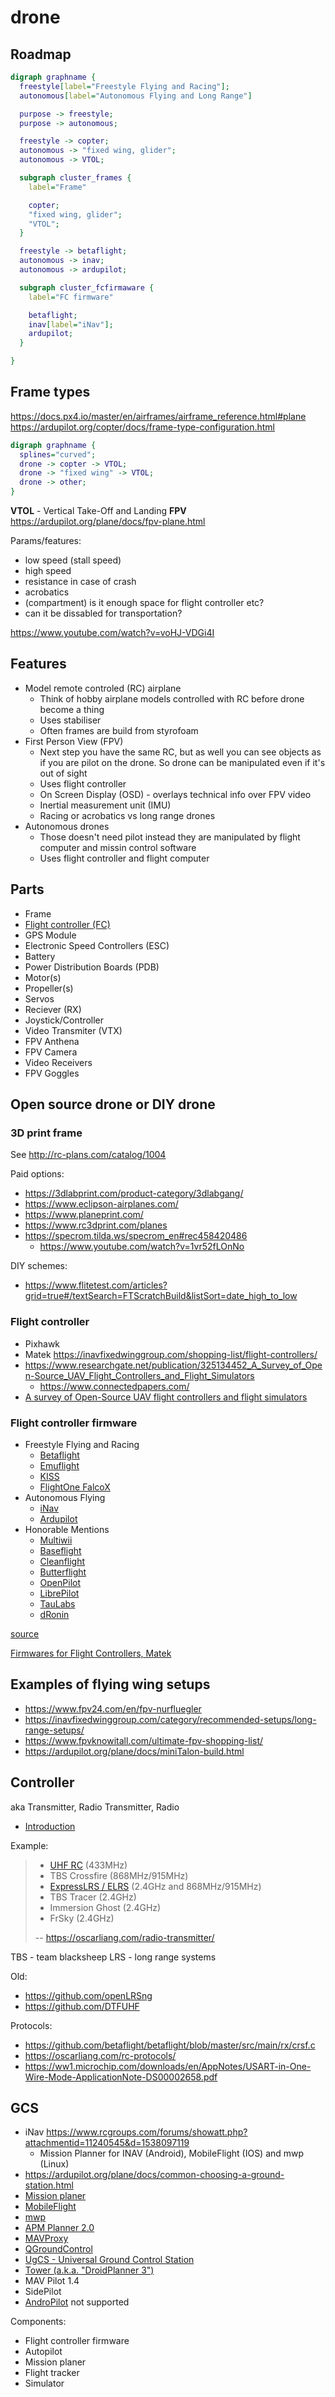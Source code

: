 # drone

## Roadmap

```dot
digraph graphname {
  freestyle[label="Freestyle Flying and Racing"];
  autonomous[label="Autonomous Flying and Long Range"]

  purpose -> freestyle;
  purpose -> autonomous;

  freestyle -> copter;
  autonomous -> "fixed wing, glider";
  autonomous -> VTOL;

  subgraph cluster_frames {
    label="Frame"

    copter;
    "fixed wing, glider";
    "VTOL";
  }

  freestyle -> betaflight;
  autonomous -> inav;
  autonomous -> ardupilot;

  subgraph cluster_fcfirmaware {
    label="FC firmware"

    betaflight;
    inav[label="iNav"];
    ardupilot;
  }

}
```

## Frame types

https://docs.px4.io/master/en/airframes/airframe_reference.html#plane
https://ardupilot.org/copter/docs/frame-type-configuration.html

```dot
digraph graphname {
  splines="curved";
  drone -> copter -> VTOL;
  drone -> "fixed wing" -> VTOL;
  drone -> other;
}
```

**VTOL** - Vertical Take-Off and Landing
**FPV** https://ardupilot.org/plane/docs/fpv-plane.html

Params/features:

- low speed (stall speed)
- high speed
- resistance in case of crash
- acrobatics
- (compartment) is it enough space for flight controller etc?
- can it be dissabled for transportation?

https://www.youtube.com/watch?v=voHJ-VDGi4I

## Features

- Model remote controled (RC) airplane
  - Think of hobby airplane models controlled with RC before drone become a thing
  - Uses stabiliser
  - Often frames are build from styrofoam
- First Person View (FPV)
  - Next step you have the same RC, but as well you can see objects as if you are pilot on the drone. So drone can be manipulated even if it's out of sight
  - Uses flight controller
  - On Screen Display (OSD) - overlays technical info over FPV video
  - Inertial measurement unit (IMU)
  - Racing or acrobatics vs long range drones
- Autonomous drones
  - Those doesn't need pilot instead they are manipulated by flight computer and missin control software
  - Uses flight controller and flight computer

## Parts

- Frame
- [Flight controller (FC)](https://fusion.engineering/flight-controllers-explained-for-everyone/)
- GPS Module
- Electronic Speed Controllers (ESC)
- Battery
- Power Distribution Boards (PDB)
- Motor(s)
- Propeller(s)
- Servos
- Reciever (RX)
- Joystick/Controller
- Video Transmiter (VTX)
- FPV Anthena
- FPV Camera
- Video Receivers
- FPV Goggles

## Open source drone or DIY drone

### 3D print frame

See http://rc-plans.com/catalog/1004

Paid options:

- https://3dlabprint.com/product-category/3dlabgang/
- https://www.eclipson-airplanes.com/
- https://www.planeprint.com/
- https://www.rc3dprint.com/planes
- https://specrom.tilda.ws/specrom_en#rec458420486
  - https://www.youtube.com/watch?v=1vr52fLOnNo

DIY schemes:

- https://www.flitetest.com/articles?grid=true#/textSearch=FTScratchBuild&listSort=date_high_to_low

### Flight controller

- Pixhawk
- Matek https://inavfixedwinggroup.com/shopping-list/flight-controllers/
- https://www.researchgate.net/publication/325134452_A_Survey_of_Open-Source_UAV_Flight_Controllers_and_Flight_Simulators
  - https://www.connectedpapers.com/
- [A survey of Open-Source UAV flight controllers and flight simulators](https://www.academia.edu/74379497/A_survey_of_Open_Source_UAV_flight_controllers_and_flight_simulators)

### Flight controller firmware

- Freestyle Flying and Racing
  - [Betaflight](https://github.com/betaflight/betaflight)
  - [Emuflight](https://github.com/emuflight/EmuFlight)
  - [KISS](http://kiss.flyduino.net/downloads/)
  - [FlightOne FalcoX](https://shop.flightone.com/product/falcox-fc-license/)
- Autonomous Flying
  - [iNav](https://github.com/iNavFlight/inav)
  - [Ardupilot](https://github.com/ArduPilot/ardupilot)
- Honorable Mentions
  - [Multiwii](http://www.multiwii.com/)
  - [Baseflight](https://github.com/multiwii/baseflight)
  - [Cleanflight](http://cleanflight.com/)
  - [Butterflight](https://github.com/ButterFlight/butterflight)
  - [OpenPilot](https://github.com/commaai/openpilot)
  - [LibrePilot](https://github.com/librepilot/LibrePilot)
  - [TauLabs](https://github.com/TauLabs/TauLabs)
  - [dRonin](https://dronin.org/)

[source](https://oscarliang.com/mini-quad-fc-firmware/)

[Firmwares for Flight Controllers, Matek](http://www.mateksys.com/?p=5159)

## Examples of flying wing setups

- https://www.fpv24.com/en/fpv-nurfluegler
- https://inavfixedwinggroup.com/category/recommended-setups/long-range-setups/
- https://www.fpvknowitall.com/ultimate-fpv-shopping-list/
- https://ardupilot.org/plane/docs/miniTalon-build.html

## Controller

aka Transmitter, Radio Transmitter, Radio

- [Introduction](https://www.youtube.com/watch?v=SrN6ps4NM10)

Example:

> - [UHF RC](https://www.youtube.com/watch?v=anLwhavmA1k) (433MHz)
> - TBS Crossfire (868MHz/915MHz)
> - [ExpressLRS / ELRS](https://www.expresslrs.org/2.0/quick-start/getting-started/) (2.4GHz and 868MHz/915MHz)
> - TBS Tracer (2.4GHz)
> - Immersion Ghost (2.4GHz)
> - FrSky (2.4GHz)
>
> -- https://oscarliang.com/radio-transmitter/

TBS - team blacksheep
LRS - long range systems

Old:

- https://github.com/openLRSng
- https://github.com/DTFUHF

Protocols:

- https://github.com/betaflight/betaflight/blob/master/src/main/rx/crsf.c
- https://oscarliang.com/rc-protocols/
- https://ww1.microchip.com/downloads/en/AppNotes/USART-in-One-Wire-Mode-ApplicationNote-DS00002658.pdf

## GCS

- iNav https://www.rcgroups.com/forums/showatt.php?attachmentid=11240545&d=1538097119
  - Mission Planner for INAV (Android), MobileFlight (IOS) and mwp (Linux)
- https://ardupilot.org/plane/docs/common-choosing-a-ground-station.html
- [Mission planer](https://github.com/ArduPilot/MissionPlanner)
- [MobileFlight](https://flyinghead.github.io/mobile-flight/)
- [mwp](https://github.com/stronnag/mwptools)
- [APM Planner 2.0](https://github.com/ArduPilot/apm_planner)
- [MAVProxy](https://github.com/ArduPilot/MAVProxy)
- [QGroundControl](http://qgroundcontrol.com/)
- [UgCS - Universal Ground Control Station](https://github.com/ugcs)
- [Tower (a.k.a. "DroidPlanner 3") ](https://github.com/DroidPlanner/Tower)
- MAV Pilot 1.4
- SidePilot
- [AndroPilot](https://github.com/geeksville/arduleader/tree/master/andropilot) not supported

Components:

- Flight controller firmware
- Autopilot
- Mission planer
- Flight tracker
- Simulator
